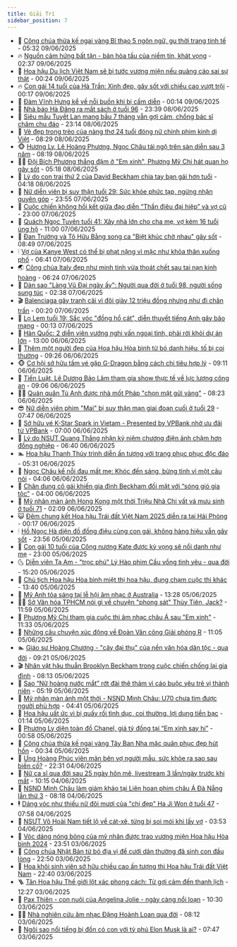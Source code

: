 ```yaml
---
title: Giải Trí
sidebar_position: 7
---
```


<!-- dantri-giai-tri:START -->
- 🤩 [Công chúa thừa kế ngai vàng Bỉ thạo 5 ngôn ngữ, gu thời trang tinh tế](https://dantri.com.vn/giai-tri/cong-chua-thua-ke-ngai-vang-bi-thao-5-ngon-ngu-gu-thoi-trang-tinh-te-20250609122259733.htm) - 05:32 09/06/2025
- 🔥 [Nguồn cảm hứng bất tận - bản hòa tấu của niềm tin, khát vọng](https://dantri.com.vn/giai-tri/nguon-cam-hung-bat-tan-ban-hoa-tau-cua-niem-tin-khat-vong-20250609090038227.htm) - 02:37 09/06/2025
- 🚀 [Hoa hậu Du lịch Việt Nam sẽ bị tước vương miện nếu quảng cáo sai sự thật](https://dantri.com.vn/giai-tri/hoa-hau-du-lich-viet-nam-se-bi-tuoc-vuong-mien-neu-quang-cao-sai-su-that-20250608235004736.htm) - 00:24 09/06/2025
- 🔥 [Con gái 14 tuổi của Hà Trần: Xinh đẹp, gây sốt với chiều cao vượt trội](https://dantri.com.vn/giai-tri/con-gai-14-tuoi-cua-ha-tran-xinh-dep-gay-sot-voi-chieu-cao-vuot-troi-20250607000538359.htm) - 00:17 09/06/2025
- 🌈 [Đàm Vĩnh Hưng kể về nỗi buồn khi bị cấm diễn](https://dantri.com.vn/giai-tri/dam-vinh-hung-ke-ve-noi-buon-khi-bi-cam-dien-20250609005949171.htm) - 00:14 09/06/2025
- 📝 [Nhà báo Hà Đăng ra mắt sách ở tuổi 96](https://dantri.com.vn/giai-tri/nha-bao-ha-dang-ra-mat-sach-o-tuoi-96-20250608191222250.htm) - 23:39 08/06/2025
- 💪 [Siêu mẫu Tuyết Lan mang bầu 7 tháng vẫn gợi cảm, chồng bác sĩ chăm chu đáo](https://dantri.com.vn/giai-tri/sieu-mau-tuyet-lan-mang-bau-7-thang-van-goi-cam-chong-bac-si-cham-chu-dao-20250607175011452.htm) - 23:14 08/06/2025
- 🤡 [Vẻ đẹp trong trẻo của nàng thơ 24 tuổi đóng nữ chính phim kinh dị Việt](https://dantri.com.vn/giai-tri/ve-dep-trong-treo-cua-nang-tho-24-tuoi-dong-nu-chinh-phim-kinh-di-viet-20250608114849465.htm) - 08:29 08/06/2025
- 🐵 [Hương Ly, Lê Hoàng Phương, Ngọc Châu tái ngộ trên sàn diễn sau 3 năm](https://dantri.com.vn/giai-tri/huong-ly-le-hoang-phuong-ngoc-chau-tai-ngo-tren-san-dien-sau-3-nam-20250608133359404.htm) - 08:19 08/06/2025
- 🧑‍🏫 [Đội Bích Phương thắng đậm ở &quot;Em xinh&quot;, Phương Mỹ Chi hát quan họ gây sốt](https://dantri.com.vn/giai-tri/doi-bich-phuong-thang-dam-o-em-xinh-phuong-my-chi-hat-quan-ho-gay-sot-20250608120415414.htm) - 05:18 08/06/2025
- 💂 [Lý do con trai thứ 2 của David Beckham chia tay bạn gái hơn tuổi](https://dantri.com.vn/giai-tri/ly-do-con-trai-thu-2-cua-david-beckham-chia-tay-ban-gai-hon-tuoi-20250608105417240.htm) - 04:18 08/06/2025
- 🤠 [Nữ diễn viên bị suy thận tuổi 29: Sức khỏe phức tạp, ngừng nhận quyên góp](https://dantri.com.vn/giai-tri/nu-dien-vien-bi-suy-than-tuoi-29-suc-khoe-phuc-tap-ngung-nhan-quyen-gop-20250607181303160.htm) - 23:55 07/06/2025
- 🫶 [Cuộc chiến không hồi kết giữa đạo diễn “Thần điêu đại hiệp” và vợ cũ](https://dantri.com.vn/giai-tri/cuoc-chien-khong-hoi-ket-giua-dao-dien-than-dieu-dai-hiep-va-vo-cu-20250607102536463.htm) - 23:00 07/06/2025
- 🦏 [Quách Ngọc Tuyên tuổi 41: Xây nhà lớn cho cha mẹ, vợ kém 16 tuổi ủng hộ](https://dantri.com.vn/giai-tri/quach-ngoc-tuyen-tuoi-41-xay-nha-lon-cho-cha-me-vo-kem-16-tuoi-ung-ho-20250607110520256.htm) - 11:00 07/06/2025
- 🧰 [Đan Trường và Tô Hữu Bằng song ca &quot;Biệt khúc chờ nhau&quot; gây sốt](https://dantri.com.vn/giai-tri/dan-truong-va-to-huu-bang-song-ca-biet-khuc-cho-nhau-gay-sot-20250607140705480.htm) - 08:49 07/06/2025
- 🕯 [Vợ của Kanye West có thể bị phạt nặng vì mặc như khỏa thân xuống phố](https://dantri.com.vn/giai-tri/vo-cua-kanye-west-co-the-bi-phat-nang-vi-mac-nhu-khoa-than-xuong-pho-20250607124214892.htm) - 06:41 07/06/2025
- 🌏 [Công chúa Italy đẹp như minh tinh vừa thoát chết sau tai nạn kinh hoàng](https://dantri.com.vn/giai-tri/cong-chua-italy-dep-nhu-minh-tinh-vua-thoat-chet-sau-tai-nan-kinh-hoang-20250607075452196.htm) - 06:24 07/06/2025
- 🌈 [Dàn sao &quot;Làng Vũ Đại ngày ấy&quot;: Người qua đời ở tuổi 98, người sống sung túc](https://dantri.com.vn/giai-tri/dan-sao-lang-vu-dai-ngay-ay-nguoi-qua-doi-o-tuoi-98-nguoi-song-sung-tuc-20250607002305971.htm) - 02:38 07/06/2025
- 🎬 [Balenciaga gây tranh cãi vì đôi giày 12 triệu đồng nhưng như đi chân trần](https://dantri.com.vn/giai-tri/balenciaga-gay-tranh-cai-vi-doi-giay-12-trieu-dong-nhung-nhu-di-chan-tran-20250606112411048.htm) - 00:20 07/06/2025
- 👀 [Lọ Lem tuổi 19: Sắc vóc &quot;đồng hồ cát&quot;, diễn thuyết tiếng Anh gây bão mạng](https://dantri.com.vn/giai-tri/lo-lem-tuoi-19-sac-voc-dong-ho-cat-dien-thuyet-tieng-anh-gay-bao-mang-20250606160321325.htm) - 00:13 07/06/2025
- 🧰 [Hàn Quốc: 2 diễn viên vướng nghi vấn ngoại tình, phải rời khỏi dự án lớn](https://dantri.com.vn/giai-tri/han-quoc-2-dien-vien-vuong-nghi-van-ngoai-tinh-phai-roi-khoi-du-an-lon-20250606112731527.htm) - 13:00 06/06/2025
- 🧰 [Thêm một người đẹp của Hoa hậu Hòa bình từ bỏ danh hiệu, tố bị coi thường](https://dantri.com.vn/giai-tri/them-mot-nguoi-dep-cua-hoa-hau-hoa-binh-tu-bo-danh-hieu-to-bi-coi-thuong-20250606155128234.htm) - 09:26 06/06/2025
- 🐵 [Cơ hội sở hữu tấm vé gặp G-Dragon bằng cách chi tiêu hợp lý](https://dantri.com.vn/giai-tri/co-hoi-so-huu-tam-ve-gap-g-dragon-bang-cach-chi-tieu-hop-ly-20250606160133013.htm) - 09:11 06/06/2025
- 🐘 [Tiến Luật, Lê Dương Bảo Lâm tham gia show thực tế về lực lượng công an](https://dantri.com.vn/giai-tri/tien-luat-le-duong-bao-lam-tham-gia-show-thuc-te-ve-luc-luong-cong-an-20250606151810062.htm) - 09:06 06/06/2025
- 🧑‍💻 [Quán quân Tú Anh được nhà mốt Pháp &quot;chọn mặt gửi vàng&quot;](https://dantri.com.vn/giai-tri/quan-quan-tu-anh-duoc-nha-mot-phap-chon-mat-gui-vang-20250606145341682.htm) - 08:23 06/06/2025
- 😎 [Nữ diễn viên phim &quot;Mai&quot; bị suy thận mạn giai đoạn cuối ở tuổi 29](https://dantri.com.vn/giai-tri/nu-dien-vien-phim-mai-bi-suy-than-man-giai-doan-cuoi-o-tuoi-29-20250606134531973.htm) - 07:47 06/06/2025
- 🧰 [Sở hữu vé K-Star Spark in Vietam - Presented by VPBank nhờ ưu đãi từ VPBank](https://dantri.com.vn/giai-tri/so-huu-ve-k-star-spark-in-vietam-presented-by-vpbank-nho-uu-dai-tu-vpbank-20250605181207517.htm) - 07:00 06/06/2025
- 🧰 [Lý do NSƯT Quang Thắng nhận kỷ niệm chương điện ảnh chậm hơn đồng nghiệp](https://dantri.com.vn/giai-tri/ly-do-nsut-quang-thang-nhan-ky-niem-chuong-dien-anh-cham-hon-dong-nghiep-20250606122442323.htm) - 06:40 06/06/2025
- 🏊 [Hoa hậu Thanh Thủy trình diễn ấn tượng với trang phục phục độc đáo](https://dantri.com.vn/giai-tri/hoa-hau-thanh-thuy-trinh-dien-an-tuong-voi-trang-phuc-phuc-doc-dao-20250606114858948.htm) - 05:31 06/06/2025
- 🌋 [Ngọc Châu kể nỗi đau mất mẹ: Khóc đến sáng, bừng tỉnh vì một câu nói](https://dantri.com.vn/giai-tri/ngoc-chau-ke-noi-dau-mat-me-khoc-den-sang-bung-tinh-vi-mot-cau-noi-20250606071032741.htm) - 04:06 06/06/2025
- 🔭 [Chân dung cô gái khiến gia đình Beckham đối mặt với “sóng gió gia tộc”](https://dantri.com.vn/giai-tri/chan-dung-co-gai-khien-gia-dinh-beckham-doi-mat-voi-song-gio-gia-toc-20250606081045630.htm) - 04:00 06/06/2025
- 📝 [Mỹ nhân màn ảnh Hong Kong một thời Triệu Nhã Chi vất vả mưu sinh ở tuổi 71](https://dantri.com.vn/giai-tri/my-nhan-man-anh-hong-kong-mot-thoi-trieu-nha-chi-vat-va-muu-sinh-o-tuoi-71-20250605114143914.htm) - 02:09 06/06/2025
- 😺 [Đêm chung kết Hoa hậu Trái đất Việt Nam 2025 diễn ra tại Hải Phòng](https://dantri.com.vn/giai-tri/dem-chung-ket-hoa-hau-trai-dat-viet-nam-2025-dien-ra-tai-hai-phong-20250606070637122.htm) - 00:17 06/06/2025
- 🕯 [Hồ Ngọc Hà diện đồ đồng điệu cùng con gái, không hàng hiệu vẫn gây sốt](https://dantri.com.vn/giai-tri/ho-ngoc-ha-dien-do-dong-dieu-cung-con-gai-khong-hang-hieu-van-gay-sot-20250528142154797.htm) - 23:56 05/06/2025
- 🦄 [Con gái 10 tuổi của Công nương Kate được kỳ vọng sẽ nổi danh như mẹ](https://dantri.com.vn/giai-tri/con-gai-10-tuoi-cua-cong-nuong-kate-duoc-ky-vong-se-noi-danh-nhu-me-20250605111900470.htm) - 23:00 05/06/2025
- 🌜 [Diễn viên Tạ Am - &quot;trọc phú&quot; Lý Hào phim Cầu vồng tình yêu - qua đời](https://dantri.com.vn/giai-tri/dien-vien-ta-am-troc-phu-ly-hao-phim-cau-vong-tinh-yeu-qua-doi-20250605215047306.htm) - 15:20 05/06/2025
- 👹 [Chủ tịch Hoa hậu Hòa bình miệt thị hoa hậu, đụng chạm cuộc thi khác](https://dantri.com.vn/giai-tri/chu-tich-hoa-hau-hoa-binh-miet-thi-hoa-hau-dung-cham-cuoc-thi-khac-20250605090707722.htm) - 13:40 05/06/2025
- 🚀 [Mỹ Anh tỏa sáng tại lễ hội âm nhạc ở Australia](https://dantri.com.vn/giai-tri/my-anh-toa-sang-tai-le-hoi-am-nhac-o-australia-20250605195057221.htm) - 13:28 05/06/2025
- 🧑‍💻 [Sở Văn hóa TPHCM nói gì về chuyện &quot;phong sát&quot; Thùy Tiên, Jack?](https://dantri.com.vn/giai-tri/so-van-hoa-tphcm-noi-gi-ve-chuyen-phong-sat-thuy-tien-jack-20250605181645498.htm) - 11:59 05/06/2025
- 🦩 [Phương Mỹ Chi tham gia cuộc thi âm nhạc châu Á sau &quot;Em xinh&quot;](https://dantri.com.vn/giai-tri/phuong-my-chi-tham-gia-cuoc-thi-am-nhac-chau-a-sau-em-xinh-20250605173714636.htm) - 11:33 05/06/2025
- 💫 [Những câu chuyện xúc động về Đoàn Văn công Giải phóng R](https://dantri.com.vn/giai-tri/nhung-cau-chuyen-xuc-dong-ve-doan-van-cong-giai-phong-r-20250605170556504.htm) - 11:05 05/06/2025
- 🏊 [Giáo sư Hoàng Chương - &quot;cây đại thụ&quot; của nền văn hóa dân tộc - qua đời](https://dantri.com.vn/giai-tri/giao-su-hoang-chuong-cay-dai-thu-cua-nen-van-hoa-dan-toc-qua-doi-20250605160300290.htm) - 09:21 05/06/2025
- 🎬 [Nhân vật hậu thuẫn Brooklyn Beckham trong cuộc chiến chống lại gia đình](https://dantri.com.vn/giai-tri/nhan-vat-hau-thuan-brooklyn-beckham-trong-cuoc-chien-chong-lai-gia-dinh-20250605100957609.htm) - 08:13 05/06/2025
- 💃 [Sao “Nữ hoàng nước mắt” rớt đài thê thảm vì cáo buộc yêu trẻ vị thành niên](https://dantri.com.vn/giai-tri/sao-nu-hoang-nuoc-mat-rot-dai-the-tham-vi-cao-buoc-yeu-tre-vi-thanh-nien-20250605120648211.htm) - 05:19 05/06/2025
- 🌊 [Mỹ nhân màn ảnh một thời - NSND Minh Châu: U70 chưa tìm được người phù hợp](https://dantri.com.vn/giai-tri/my-nhan-man-anh-mot-thoi-nsnd-minh-chau-u70-chua-tim-duoc-nguoi-phu-hop-20250605104137003.htm) - 04:41 05/06/2025
- 🧰 [Hoa hậu uất ức vì bị quấy rối tình dục, coi thường, lợi dụng tiền bạc](https://dantri.com.vn/giai-tri/hoa-hau-uat-uc-vi-bi-quay-roi-tinh-duc-coi-thuong-loi-dung-tien-bac-20250604142214705.htm) - 01:14 05/06/2025
- 🦣 [Phương Ly diện toàn đồ Chanel, giá tỷ đồng tại “Em xinh say hi”](https://dantri.com.vn/giai-tri/phuong-ly-dien-toan-do-chanel-gia-ty-dong-tai-em-xinh-say-hi-20250604164055202.htm) - 00:58 05/06/2025
- 🥷 [Công chúa thừa kế ngai vàng Tây Ban Nha mặc quân phục đẹp hút hồn](https://dantri.com.vn/giai-tri/cong-chua-thua-ke-ngai-vang-tay-ban-nha-mac-quan-phuc-dep-hut-hon-20250604142237366.htm) - 00:34 05/06/2025
- 🦏 [Ưng Hoàng Phúc viên mãn bên vợ người mẫu, sức khỏe ra sao sau biến cố?](https://dantri.com.vn/giai-tri/ung-hoang-phuc-vien-man-ben-vo-nguoi-mau-suc-khoe-ra-sao-sau-bien-co-20250604073738716.htm) - 22:31 04/06/2025
- 🫶 [Nữ ca sĩ qua đời sau 25 ngày hôn mê, livestream 3 lần/ngày trước khi mất](https://dantri.com.vn/giai-tri/nu-ca-si-qua-doi-sau-25-ngay-hon-me-livestream-3-lanngay-truoc-khi-mat-20250604162837052.htm) - 10:15 04/06/2025
- 💼 [NSND Minh Châu làm giám khảo tại Liên hoan phim châu Á Đà Nẵng lần thứ 3](https://dantri.com.vn/giai-tri/nsnd-minh-chau-lam-giam-khao-tai-lien-hoan-phim-chau-a-da-nang-lan-thu-3-20250604085427440.htm) - 08:18 04/06/2025
- 🕴 [Dáng vóc như thiếu nữ đôi mươi của &quot;chị đẹp&quot; Ha Ji Won ở tuổi 47](https://dantri.com.vn/giai-tri/dang-voc-nhu-thieu-nu-doi-muoi-cua-chi-dep-ha-ji-won-o-tuoi-47-20250604133746833.htm) - 07:58 04/06/2025
- 🐲 [NSƯT Võ Hoài Nam tiết lộ về cát-xê, từng bị soi mói khi lấy vợ](https://dantri.com.vn/giai-tri/nsut-vo-hoai-nam-tiet-lo-ve-cat-xe-tung-bi-soi-moi-khi-lay-vo-20250604011020122.htm) - 03:53 04/06/2025
- 🐘 [Vóc dáng nóng bỏng của mỹ nhân được trao vương miện Hoa hậu Hòa bình 2024](https://dantri.com.vn/giai-tri/voc-dang-nong-bong-cua-my-nhan-duoc-trao-vuong-mien-hoa-hau-hoa-binh-2024-20250603213858705.htm) - 23:51 03/06/2025
- 🤭 [Công chúa Nhật Bản từ bỏ địa vị để cưới dân thường đã sinh con đầu lòng](https://dantri.com.vn/giai-tri/cong-chua-nhat-ban-tu-bo-dia-vi-de-cuoi-dan-thuong-da-sinh-con-dau-long-20250603161253783.htm) - 22:50 03/06/2025
- 💯 [Hoa khôi sinh viên sở hữu chiều cao ấn tượng thi Hoa hậu Trái đất Việt Nam](https://dantri.com.vn/giai-tri/hoa-khoi-sinh-vien-so-huu-chieu-cao-an-tuong-thi-hoa-hau-trai-dat-viet-nam-20250603224649860.htm) - 22:40 03/06/2025
- 🪜 [Tân Hoa hậu Thế giới lột xác phong cách: Từ gợi cảm đến thanh lịch](https://dantri.com.vn/giai-tri/tan-hoa-hau-the-gioi-lot-xac-phong-cach-tu-goi-cam-den-thanh-lich-20250603091938122.htm) - 12:27 03/06/2025
- 👹 [Pax Thiên - con nuôi của Angelina Jolie - ngày càng nổi loạn](https://dantri.com.vn/giai-tri/pax-thien-con-nuoi-cua-angelina-jolie-ngay-cang-noi-loan-20250603142325749.htm) - 10:30 03/06/2025
- 🧑‍🏫 [Nhà nghiên cứu âm nhạc Đặng Hoành Loan qua đời](https://dantri.com.vn/giai-tri/nha-nghien-cuu-am-nhac-dang-hoanh-loan-qua-doi-20250603143144715.htm) - 08:12 03/06/2025
- 🐘 [Ngôi sao nổi tiếng bị đồn có con với tỷ phú Elon Musk là ai?](https://dantri.com.vn/giai-tri/ngoi-sao-noi-tieng-bi-don-co-con-voi-ty-phu-elon-musk-la-ai-20250603103814543.htm) - 07:47 03/06/2025<!-- dantri-giai-tri:END -->
